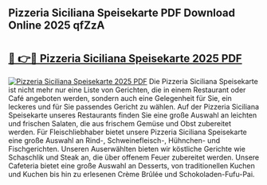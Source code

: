 ## Pizzeria Siciliana Speisekarte PDF Download Online 2025 qfZzA

# <h2><a href="http://gc8dfrq.nevu.top/?p=Pizzeria+Siciliana+Speisekarte">🔗 👉🔴 Pizzeria Siciliana Speisekarte 2025 PDF</a></h2>

[![Pizzeria Siciliana Speisekarte 2025 PDF](https://i.imgur.com/dBaPXMq.png)](http://gc8dfrq.nevu.top/?p=Pizzeria+Siciliana+Speisekarte)
Die Pizzeria Siciliana Speisekarte ist nicht mehr nur eine Liste von Gerichten, die in einem Restaurant oder Café angeboten werden, sondern auch eine Gelegenheit für Sie, ein leckeres und für Sie passendes Gericht zu wählen. Auf der Pizzeria Siciliana Speisekarte unseres Restaurants finden Sie eine große Auswahl an leichten und frischen Salaten, die aus frischem Gemüse und Obst zubereitet werden. Für Fleischliebhaber bietet unsere Pizzeria Siciliana Speisekarte eine große Auswahl an Rind-, Schweinefleisch-, Hühnchen- und Fischgerichten. Unseren Auserwählten bieten wir köstliche Gerichte wie Schaschlik und Steak an, die über offenem Feuer zubereitet werden. Unsere Cafeteria bietet eine große Auswahl an Desserts, von traditionellen Kuchen und Kuchen bis hin zu erlesenen Crème Brûlée und Schokoladen-Fufu-Pai.
